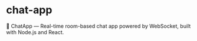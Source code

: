 # chat-app
💬 ChatApp — Real-time room-based chat app powered by WebSocket, built with Node.js and React.
